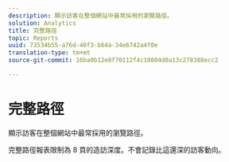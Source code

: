 ```yaml
---
description: 顯示訪客在整個網站中最常採用的瀏覽路徑。
solution: Analytics
title: 完整路徑
topic: Reports
uuid: 73534b55-a76d-40f3-b64a-34e6742a4f0e
translation-type: tm+mt
source-git-commit: 16ba0b12e0f70112f4c10804d0a13c278388ecc2

---
```



# 完整路徑

顯示訪客在整個網站中最常採用的瀏覽路徑。

完整路徑報表限制為 8 頁的造訪深度。不會記錄比這還深的訪客動向。
